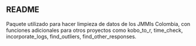 ## README

Paquete utilizado para hacer limpieza de datos de los JMMIs Colombia, con funciones adicionales para otros proyectos como kobo_to_r, time_check, incorporate_logs, find_outliers, find_other_responses.
